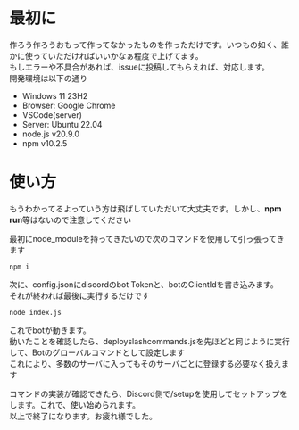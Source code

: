 # 最初に
作ろう作ろうおもって作ってなかったものを作っただけです。いつもの如く、誰かに使っていただければいいかなぁ程度で上げてます。  
もしエラーや不具合があれば、issueに投稿してもらえれば、対応します。  
開発環境は以下の通り
* Windows 11 23H2
* Browser: Google Chrome
* VSCode(server)
* Server: Ubuntu 22.04
* node.js v20.9.0
* npm v10.2.5
# 使い方
もうわかってるよっていう方は飛ばしていただいて大丈夫です。しかし、**npm run**等はないので注意してください  

最初にnode_moduleを持ってきたいので次のコマンドを使用して引っ張ってきます
```
npm i
```
次に、config.jsonにdiscordのbot Tokenと、botのClientIdを書き込みます。  
それが終われば最後に実行するだけです  
```
node index.js
```
これでbotが動きます。  
動いたことを確認したら、deployslashcommands.jsを先ほどと同じように実行して、Botのグローバルコマンドとして設定します  
これにより、多数のサーバに入ってもそのサーバごとに登録する必要なく扱えます  

コマンドの実装が確認できたら、Discord側で/setupを使用してセットアップをします。これで、使い始められます。  
以上で終了になります。お疲れ様でした。